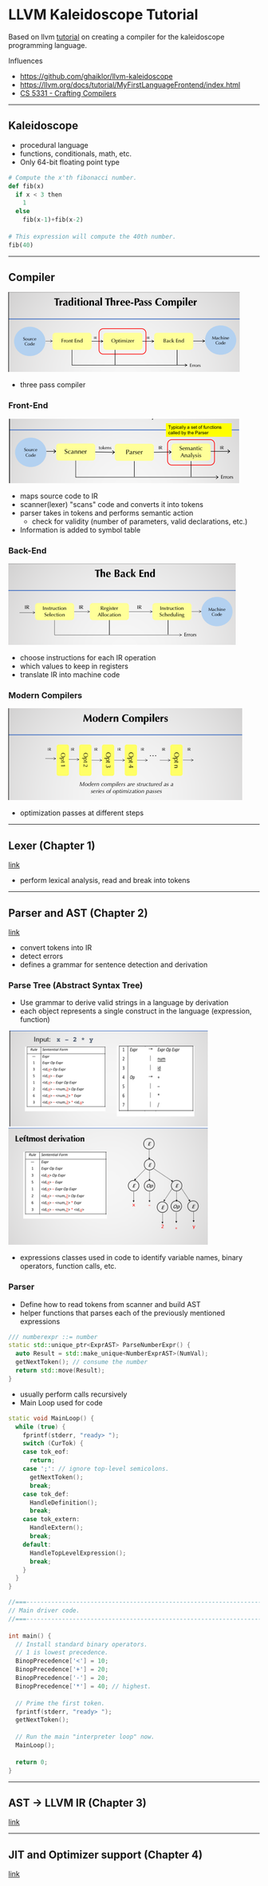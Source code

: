# LLVM Kaleidoscope Tutorial

Based on llvm [tutorial](https://llvm.org/docs/tutorial/MyFirstLanguageFrontend/index.html) on creating a compiler for the kaleidoscope  programming language. 

Influences
* https://github.com/ghaiklor/llvm-kaleidoscope
* https://llvm.org/docs/tutorial/MyFirstLanguageFrontend/index.html
* [CS 5331 - Crafting Compilers](https://cs.txstate.edu/academics/course_detail/CS/5331/)

---
## Kaleidoscope

* procedural language
* functions, conditionals, math, etc.
* Only 64-bit floating point type 

```python
# Compute the x'th fibonacci number.
def fib(x)
  if x < 3 then
    1
  else
    fib(x-1)+fib(x-2)

# This expression will compute the 40th number.
fib(40)
```
---
## Compiler
<img src="images/three-pass.png">

* three pass compiler

### Front-End
<img src="images/front-end.png">


* maps source code to IR
* scanner(lexer) "scans" code and converts it into tokens
* parser takes in tokens and performs semantic action
    * check for validity (number of parameters, valid declarations, etc.)
* Information is added to symbol table

### Back-End
<img src="images/back-end.png">

* choose instructions for each IR operation
* which values to keep in registers
* translate IR into machine code

### Modern Compilers
<img src="images/modern-compilers.png">

* optimization passes at different steps
---
## Lexer (Chapter 1)
[link](https://llvm.org/docs/tutorial/MyFirstLanguageFrontend/LangImpl01.html)

* perform lexical analysis, read and break into tokens

---
## Parser and AST (Chapter 2)
[link](https://llvm.org/docs/tutorial/MyFirstLanguageFrontend/LangImpl02.html)

* convert tokens into IR
* detect errors
* defines a grammar for sentence detection and derivation

### Parse Tree (Abstract Syntax Tree)
* Use grammar to derive valid strings in a language by derivation
* each object represents a single construct in the language (expression, function)

<img src="images/derivation.png" width="400px">
<img src="images/tree-example.png" width="400px">

* expressions classes used in code to identify variable names, binary operators, function calls, etc.

### Parser

* Define how to read tokens from scanner and build AST
* helper functions that parses each of the previously mentioned expressions
```cpp
/// numberexpr ::= number
static std::unique_ptr<ExprAST> ParseNumberExpr() {
  auto Result = std::make_unique<NumberExprAST>(NumVal);
  getNextToken(); // consume the number
  return std::move(Result);
}
```
* usually perform calls recursively
* Main Loop used for code
```cpp
static void MainLoop() {
  while (true) {
    fprintf(stderr, "ready> ");
    switch (CurTok) {
    case tok_eof:
      return;
    case ';': // ignore top-level semicolons.
      getNextToken();
      break;
    case tok_def:
      HandleDefinition();
      break;
    case tok_extern:
      HandleExtern();
      break;
    default:
      HandleTopLevelExpression();
      break;
    }
  }
}
```

```cpp
//===----------------------------------------------------------------------===//
// Main driver code.
//===----------------------------------------------------------------------===//

int main() {
  // Install standard binary operators.
  // 1 is lowest precedence.
  BinopPrecedence['<'] = 10;
  BinopPrecedence['+'] = 20;
  BinopPrecedence['-'] = 20;
  BinopPrecedence['*'] = 40; // highest.

  // Prime the first token.
  fprintf(stderr, "ready> ");
  getNextToken();

  // Run the main "interpreter loop" now.
  MainLoop();

  return 0;
}
```

---
## AST -> LLVM IR (Chapter 3)
[link](https://llvm.org/docs/tutorial/MyFirstLanguageFrontend/LangImpl03.html)

---
## JIT and Optimizer support (Chapter 4)
[link](https://llvm.org/docs/tutorial/MyFirstLanguageFrontend/LangImpl04.html)
